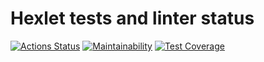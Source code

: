 # Hexlet tests and linter status

[![Actions Status](https://github.com/9lceHb/php-project-9/workflows/hexlet-check/badge.svg)](https://github.com/9lceHb/php-project-9/actions)
[![Maintainability](https://api.codeclimate.com/v1/badges/39ba07848d46d75a1764/maintainability)](https://codeclimate.com/github/9lceHb/php-project-9/maintainability)
[![Test Coverage](https://api.codeclimate.com/v1/badges/39ba07848d46d75a1764/test_coverage)](https://codeclimate.com/github/9lceHb/php-project-9/test_coverage)
